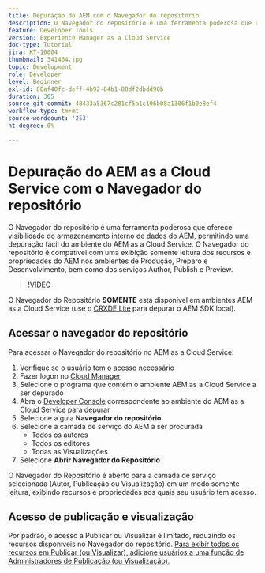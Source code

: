 ```yaml
---
title: Depuração do AEM com o Navegador do repositório
description: O Navegador do repositório é uma ferramenta poderosa que oferece visibilidade do armazenamento interno de dados do AEM, permitindo uma depuração fácil do ambiente do AEM as a Cloud Service.
feature: Developer Tools
version: Experience Manager as a Cloud Service
doc-type: Tutorial
jira: KT-10004
thumbnail: 341464.jpg
topic: Development
role: Developer
level: Beginner
exl-id: 88af40fc-deff-4b92-84b1-88df2dbdd90b
duration: 305
source-git-commit: 48433a5367c281cf5a1c106b08a1306f1b0e8ef4
workflow-type: tm+mt
source-wordcount: '253'
ht-degree: 0%

---
```


# Depuração do AEM as a Cloud Service com o Navegador do repositório

O Navegador do repositório é uma ferramenta poderosa que oferece visibilidade do armazenamento interno de dados do AEM, permitindo uma depuração fácil do ambiente do AEM as a Cloud Service. O Navegador do repositório é compatível com uma exibição somente leitura dos recursos e propriedades do AEM nos ambientes de Produção, Preparo e Desenvolvimento, bem como dos serviços Author, Publish e Preview.

>[!VIDEO](https://video.tv.adobe.com/v/3447059?quality=12&learn=on&captions=por_br)

O Navegador do Repositório __SOMENTE__ está disponível em ambientes AEM as a Cloud Service (use o [CRXDE Lite](../aem-sdk-local-quickstart/other-tools.md#crxde-lite) para depurar o AEM SDK local).

## Acessar o navegador do repositório

Para acessar o Navegador do repositório no AEM as a Cloud Service:

1. Verifique se o usuário tem [o acesso necessário](https://experienceleague.adobe.com/docs/experience-manager-cloud-service/content/implementing/developer-tools/repository-browser.html?lang=pt-BR#access-prerequisites)
1. Fazer logon no [Cloud Manager](https://my.cloudmanager.adobe.com)
1. Selecione o programa que contém o ambiente AEM as a Cloud Service a ser depurado
1. Abra o [Developer Console](./developer-console.md) correspondente ao ambiente do AEM as a Cloud Service para depurar
1. Selecione a guia __Navegador do repositório__
1. Selecione a camada de serviço do AEM a ser procurada
   + Todos os autores
   + Todos os editores
   + Todas as Visualizações
1. Selecione __Abrir Navegador do Repositório__

O Navegador do Repositório é aberto para a camada de serviço selecionada (Autor, Publicação ou Visualização) em um modo somente leitura, exibindo recursos e propriedades aos quais seu usuário tem acesso.

## Acesso de publicação e visualização

Por padrão, o acesso a Publicar ou Visualizar é limitado, reduzindo os recursos disponíveis no Navegador do repositório. [Para exibir todos os recursos em Publicar (ou Visualizar), adicione usuários a uma função de Administradores de Publicação (ou Visualização).](https://experienceleague.adobe.com/docs/experience-manager-cloud-service/content/implementing/developer-tools/repository-browser.html?lang=pt-BR#navigate-the-hierarchy)
